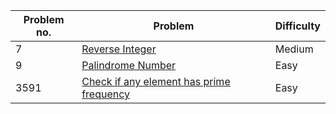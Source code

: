 
| Problem no. | Problem | Difficulty |
|-------------|---------|------------|
| 7 | [Reverse Integer](https://leetcode.com/problems/reverse-integer/description/) | Medium |
| 9 | [Palindrome Number](https://leetcode.com/problems/palindrome-number/description/) | Easy |
| 3591        | [Check if any element has prime frequency ](https://leetcode.com/problems/check-if-any-element-has-prime-frequency/description/) | Easy |

